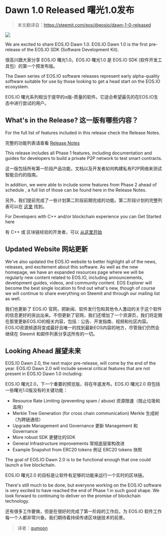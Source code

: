 # Dawn 1.0 Released 曙光1.0发布

> 本文翻译自：https://steemit.com/eos/@eosio/dawn-1-0-released

![](https://steemitimages.com/0x0/https://steemitimages.![](https://steemitimages.com/DQmXVhr94HbKPQUybpAPZfeptwuuEEb9P4WE4NDV68tXMnX/image.png)/DQmXVhr94HbKPQUybpAPZfeptwuuEEb9P4WE4NDV68tXMnX/image.png)


We are excited to share EOS.IO Dawn 1.0. EOS.IO Dawn 1.0 is the first pre-release of the EOS.IO SDK (Software Development Kit).

很高兴跟大家分享 EOS.IO 曙光1.0。EOS.IO 曙光1.0 是 EOS.IO SDK (软件开发工具包）的第一个预发布版。

The Dawn series of EOS.IO software releases represent early alpha-quality software suitable for use by those looking to get a head start on the EOS.IO ecosystem.

EOS.IO 曙光系列相当于提早的α版-质量的软件。它适合希望最先的在EOS.IO生态中进行尝试的用户。

## What's in the Release? 这一版有哪些内容？

For the full list of features included in this release check the Release Notes.

完整的功能列表请查看 [Release Notes](https://github.com/EOSIO/eos/releases)

This release includes all Phase 1 features, including documentation and guides for developers to build a private P2P network to test smart contracts.

这一版包括所有第一阶段产品功能，文档以及开发者如何构建私有P2P网络来测试智能合约的指南。

In addition, we were able to include some features from Phase 2 ahead of schedule , a full list of those can be found here in the Release Notes.

另外，我们提前完成了一些计划第二阶段前期完成的功能。第二阶段计划的完整列表可以在 [这里](https://github.com/EOSIO/eos/releases#phase2) 找到。

For Developers with C++ and/or blockchain experience you can Get Started here

有 C++ 或 区块链经验的开发者，可以 [从这里开始](https://github.com/EOSIO/eos#gettingstarted)

## Updated Website 网站更新

We've also updated the EOS.IO website to better highlight all of the news, releases, and excitement about this software. As well as the new homepage, we have an expanded resources page where we will be regularly new content related to EOS.IO, including announcements, development guides, videos, and community content. EOS Explorer will become the best single location to find out what's new, though of course we will continue to share everything on Steemit and through our mailing list as well.

我们也更新了 EOS.IO 官网，把新闻、软件发行包和其他令人激动的关于这个软件的信息更好的突出出来。不但更新了官网，我们还增加了一个资源页，我们将定期在那里更新EOS.IO的相关内容，包括：公告、开发指南、视频和社区内容。EOS.IO资源频道将变成最好且唯一的找到最新EOS内容的地方，尽管我们仍然会继续在 Steemit 和邮件列表分享这所有的一切。

## Looking Ahead 展望未来

EOS.IO Dawn 2.0, the next major pre-release, will come by the end of the year. EOS.IO Dawn 2.0 will include several critical features that are not present in EOS.IO Dawn 1.0 including:

EOS.IO 曙光2.0，下一个重要的预览版，将在年底发布。EOS.IO 曙光2.0 将包括一些曙光1.0版没有的关键功能：

* Resource Rate Limiting (preventing spam / abuse) 资源限速（阻止垃圾和滥用）
* Merkle Tree Generation (for cross chain communication) Merkle 生成树 （为跨链通信）
* Upgrade Management and Governance 更新 Management 和 Governance
* More robust SDK 更健壮的SDK
* General Infrastructure improvements 常规底层架构改进
* Example Snapshot from ERC20 tokens  例证 ERC20 tokens 快照

The goal of EOS.IO Dawn 2.0 is to be functional enough that one could launch a live blockchain.

EOS.IO 曙光2.0 的目标是让软件有足够的功能来运行一个实时的区块链。

There's still much to be done, but everyone working on the EOS.IO software is very excited to have reached the end of Phase 1 in such good shape. We look forward to continuing to deliver on the promise of blockchain technology.

还有很多工作要做，但是在很好的完成了第一阶段的工作后，为 EOS.IO 软件工作每一个人都非常兴奋。我们期待着持续传递区块链技术的前景。

> 译者：[gumoon](https://github.com/gumoon)


